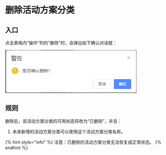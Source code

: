 # 删除活动方案分类

## 入口

点击表格内“操作”列的“删除”时，会弹出如下确认对话框：

![删除活动方案分类](<../../../../.gitbook/assets/image (6).png>)

## 规则

删除后，该活动方案分类的可用状态将改为“已删除”，并且：

1. 未来新增的活动方案分类可以使用这个活动方案分类名称。

{% hint style="info" %}
注意：已删除的活动方案分类无法恢复成正常状态。
{% endhint %}
